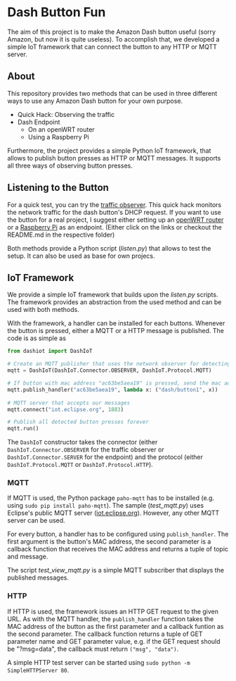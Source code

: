 # Dash Button Fun
The aim of this project is to make the Amazon Dash button useful (sorry Amazon, but now it is quite useless). To accomplish that, we developed a simple IoT framework that can connect the button to any HTTP or MQTT server.

## About
This repository provides two methods that can be used in three different ways to use any Amazon Dash button for your own purpose. 

* Quick Hack: Observing the traffic
* Dash Endpoint
	* On an openWRT router
	* Using a Raspberry Pi

Furthermore, the project provides a simple Python IoT framework, that allows to publish button presses as HTTP or MQTT messages. It supports all three ways of observing button presses. 

## Listening to the Button

For a quick test, you can try the [traffic observer](observer). This quick hack monitors the network traffic for the dash button's DHCP request. 
If you want to use the button for a real project, I suggest either setting up an [openWRT router](openwrt) or a [Raspberry Pi](rpi) as an endpoint.
(Either click on the links or checkout the README.md in the respective folder)

Both methods provide a Python script (*listen.py*) that allows to test the setup. It can also be used as base for own projecs.

## IoT Framework

We provide a simple IoT framework that builds upon the *listen.py* scripts. The framework provides an abstraction from the used method and can be used with both methods. 

With the framework, a handler can be installed for each buttons. Whenever the button is pressed, either a MQTT or a HTTP message is published. The code is as simple as
```python
from dashiot import DashIoT

# Create an MQTT publisher that uses the network observer for detecting button presses
mqtt = DashIoT(DashIoT.Connector.OBSERVER, DashIoT.Protocol.MQTT)

# If button with mac address "ac63be5aea19" is pressed, send the mac address under the topic "dash/button1"
mqtt.publish_handler("ac63be5aea19", lambda x: ("dash/button1", x))
        
# MQTT server that accepts our messages
mqtt.connect("iot.eclipse.org", 1883)

# Publish all detected button presses forever
mqtt.run()
```

The `DashIoT` constructor takes the connector (either `DashIoT.Connector.OBSERVER` for the traffic observer or `DashIoT.Connector.SERVER` for the endpoint) and the protocol (either `DashIoT.Protocol.MQTT` or `DashIoT.Protocol.HTTP`).
### MQTT
If MQTT is used, the Python package `paho-mqtt` has to be installed (e.g. using `sudo pip install paho-mqtt`). The sample (*test_mqtt.py*) uses Eclipse's public MQTT server ([iot.eclipse.org](http://iot.eclipse.org)). However, any other MQTT server can be used. 

For every button, a handler has to be configured using `publish_handler`. The first argument is the button's MAC address, the second parameter is a callback function that receives the MAC address and returns a tuple of topic and message.

The script *test_view_mqtt.py* is a simple MQTT subscriber that displays the published messages.


### HTTP
If HTTP is used, the framework issues an HTTP GET request to the given URL. As with the MQTT handler, the `publish_handler` function takes the MAC address of the button as the first parameter and a callback funtion as the second parameter. The callback function returns a tuple of GET parameter name and GET parameter value, e.g. if the GET request should be "?msg=data", the callback must return `("msg", "data")`.

A simple HTTP test server can be started using `sudo python -m SimpleHTTPServer 80`.